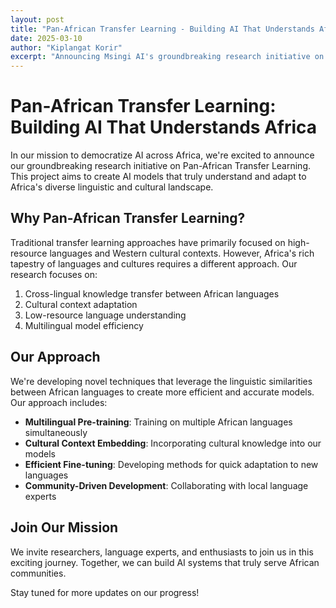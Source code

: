 ```yaml
---
layout: post
title: "Pan-African Transfer Learning - Building AI That Understands Africa"
date: 2025-03-10
author: "Kiplangat Korir"
excerpt: "Announcing Msingi AI's groundbreaking research initiative on Pan-African Transfer Learning, aimed at creating AI models that truly understand and adapt to Africa's diverse linguistic and cultural landscape."
---
```


# Pan-African Transfer Learning: Building AI That Understands Africa

In our mission to democratize AI across Africa, we're excited to announce our groundbreaking research initiative on Pan-African Transfer Learning. This project aims to create AI models that truly understand and adapt to Africa's diverse linguistic and cultural landscape.

## Why Pan-African Transfer Learning?

Traditional transfer learning approaches have primarily focused on high-resource languages and Western cultural contexts. However, Africa's rich tapestry of languages and cultures requires a different approach. Our research focuses on:

1. Cross-lingual knowledge transfer between African languages
2. Cultural context adaptation
3. Low-resource language understanding
4. Multilingual model efficiency

## Our Approach

We're developing novel techniques that leverage the linguistic similarities between African languages to create more efficient and accurate models. Our approach includes:

- **Multilingual Pre-training**: Training on multiple African languages simultaneously
- **Cultural Context Embedding**: Incorporating cultural knowledge into our models
- **Efficient Fine-tuning**: Developing methods for quick adaptation to new languages
- **Community-Driven Development**: Collaborating with local language experts

## Join Our Mission

We invite researchers, language experts, and enthusiasts to join us in this exciting journey. Together, we can build AI systems that truly serve African communities.

Stay tuned for more updates on our progress!

